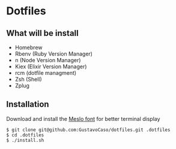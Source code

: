 # Dotfiles

## What will be install

- Homebrew
- Rbenv (Ruby Version Manager)
- n (Node Version Manager)
- Kiex (Elixir Version Manager)
- rcm (dotfile managment)
- Zsh (Shell)
- Zplug


## Installation

Download and install the [Meslo font](https://github.com/powerline/fonts/blob/master/Meslo%20Slashed/Meslo%20LG%20M%20Regular%20for%20Powerline.ttf) for better terminal display

```shell
$ git clone git@github.com:GustavoCaso/dotfiles.git .dotfiles
$ cd .dotfiles
$ ./install.sh
```
